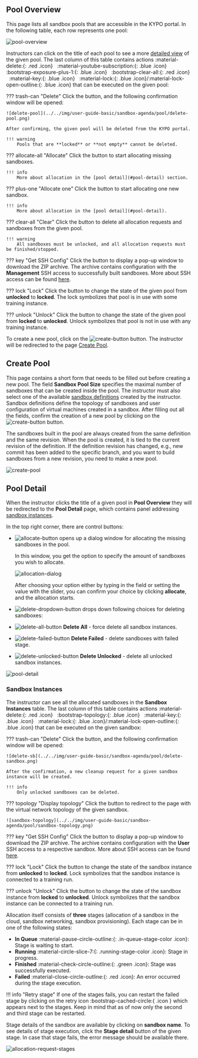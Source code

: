 ## Pool Overview

This page lists all sandbox pools that are accessible in the KYPO portal. In the following table, each row represents one pool: 

![pool-overview](../../img/user-guide-basic/sandbox-agenda/pool/pool-overview.png)

Instructors can click on the title of each pool to see a more [detailed view](#pool-detail) of the given pool. The last column of this table contains actions :material-delete:{: .red .icon} &nbsp; :material-youtube-subscription:{: .blue .icon} &nbsp; :bootstrap-exposure-plus-1:{: .blue .icon} &nbsp; :bootstrap-clear-all:{: .red .icon} &nbsp; :material-key:{: .blue .icon} &nbsp; :material-lock:{: .blue .icon}/:material-lock-open-outline:{: .blue .icon} that can be executed on the given pool: 

??? trash-can "Delete"
    Click the button, and the following confirmation window will be opened:

    ![delete-pool](../../img/user-guide-basic/sandbox-agenda/pool/delete-pool.png)

    After confirming, the given pool will be deleted from the KYPO portal.

    !!! warning
        Pools that are **locked** or **not empty** cannot be deleted.


??? allocate-all "Allocate"
    Click the button to start allocating missing sandboxes.

    !!! info 
        More about allocation in the [pool detail](#pool-detail) section. 

??? plus-one "Allocate one"
    Click the button to start allocating one new sandbox.

    !!! info 
        More about allocation in the [pool detail](#pool-detail).

??? clear-all "Clear"
    Click the button to delete all allocation requests and sandboxes from the given pool.

    !!! warning
        All sandboxes must be unlocked, and all allocation requests must be finished/stopped.   

??? key "Get SSH Config"
    Click the button to display a pop-up window to download the ZIP archive. The archive contains configuration with the **Management** SSH access to successfully built sandboxes. More about SSH access can be found [here](../../user-guide-advanced/sandboxes/sandbox-access.md).


??? lock "Lock"
    Click the button to change the state of the given pool from **unlocked** to **locked**. The lock symbolizes that pool is in use with some training instance.

??? unlock "Unlock"
    Click the button to change the state of the given pool from **locked** to **unlocked**. Unlock symbolizes that pool is not in use with any training instance.   

 To create a new pool, click on the ![create-button](../../img/buttons/create-button.png) button. The instructor will be redirected to the page [Create Pool](#create-pool).


## Create Pool
This page contains a short form that needs to be filled out before creating a new pool. The field **Sandbox Pool Size** specifies the maximal number of sandboxes that can be created inside the pool. The instructor must also select one of the available [sandbox definitions](./sandbox-definition.md) created by the instructor. Sandbox definitions define the topology of sandboxes and user configuration of virtual machines created in a sandbox. After filling out all the fields, confirm the creation of a new pool by clicking on the ![create-button](../../img/buttons/create-button.png) button. 

The sandboxes built in the pool are always created from the same definition and the same revision. When the pool is created, it is tied to the current revision of the definition. If the definition revision has changed, e.g., new commit has been added to the specific branch, and you want to build sandboxes from a new revision, you need to make a new pool.
 
![create-pool](../../img/user-guide-basic/sandbox-agenda/pool/create-pool.png)


## Pool Detail
When the instructor clicks the title of a given pool in **Pool Overview** they will be redirected to the **Pool Detail** page, which contains panel addressing [sandbox instances](#sandbox-instances).

In the top right corner, there are control buttons:

 * ![allocate-button](../../img/buttons/allocate-some-button.png) opens up a dialog window for allocating the missing sandboxes in the pool.
    
    
    In this window, you get the option to specify the amount of sandboxes you wish to allocate. 

    ![allocation-dialog](../../img/user-guide-basic/sandbox-agenda/pool/allocation-dialog.png)

    
    After choosing your option either by typing in the field or setting the value with the slider, you can confirm your choice by clicking **allocate**, and the allocation starts.


 * ![delete-dropdown-button](../../img/buttons/delete-dropdown-button.png) drops down following choices for deleting sandboxes:

 * ![delete-all-button](../../img/buttons/delete-all-button.png) **Delete All** - force delete all sandbox instances.
 * ![delete-failed-button](../../img/buttons/delete-failed-button.png) **Delete Failed** - delete sandboxes with failed stage.
 * ![delete-unlocked-button](../../img/buttons/delete-unlocked-button.png) **Delete Unlocked** - delete all unlocked sandbox instances.

![pool-detail](../../img/user-guide-basic/sandbox-agenda/pool/pool-detail.png)

### Sandbox Instances

The instructor can see all the allocated sandboxes in the **Sandbox Instances** table. The last column of this table contains actions :material-delete:{: .red .icon} &nbsp; :bootstrap-topology:{: .blue .icon} &nbsp; :material-key:{: .blue .icon} &nbsp; :material-lock:{: .blue .icon}/:material-lock-open-outline:{: .blue .icon} that can be executed on the given sandbox:

??? trash-can "Delete"
    Click the button, and the following confirmation window will be opened:

    ![delete-sb](../../img/user-guide-basic/sandbox-agenda/pool/delete-sandbox.png)

    After the confirmation, a new cleanup request for a given sandbox instance will be created.

    !!! info 
        Only unlocked sandboxes can be deleted.

??? topology "Display topology"
    Click the button to redirect to the page with the virtual network topology of the given sandbox.

    ![sandbox-topology](../../img/user-guide-basic/sandbox-agenda/pool/sandbox-topology.png)

??? key "Get SSH Config"
    Click the button to display a pop-up window to download the ZIP archive. The archive contains configuration with the **User** SSH access to a respective sandbox. More about SSH access can be found [here](../../user-guide-advanced/sandboxes/sandbox-access.md).

??? lock "Lock"
    Click the button to change the state of the sandbox instance from **unlocked** to **locked**. Lock symbolizes that the sandbox instance is connected to a training run. 

??? unlock "Unlock"
    Click the button to change the state of the sandbox instance from **locked** to **unlocked**. Unlock symbolizes that the sandbox instance can be connected to a training run. 

Allocation itself consists of **three** stages (allocation of a sandbox in the cloud, sandbox networking, sandbox provisioning). Each stage can be in one of the following states:

* **In Queue** :material-pause-circle-outline:{: .in-queue-stage-color .icon}: Stage is waiting to start.
* **Running** :material-circle-slice-7:{: .running-stage-color .icon}: Stage in progress.
* **Finished** :material-check-circle-outline:{: .green .icon}:  Stage was successfully executed.
* **Failed** :material-close-circle-outline:{: .red .icon}: An error occurred during the stage execution. 

!!! info "Retry stage"
    If one of the stages fails, you can restart the failed stage by clicking on the retry icon :bootstrap-cached-circle:{ .icon } which appears next to the stages. Keep in mind that as of now only the second and third stage can be restarted.

Stage details of the sandbox are available by clicking on **sandbox name**. To see details of stage execution, click the **Stage detail** button of the given stage. In case that stage fails, the error message should be available there.

![allocation-request-stages](../../img/user-guide-basic/sandbox-agenda/pool/allocation-request-stages.png)
